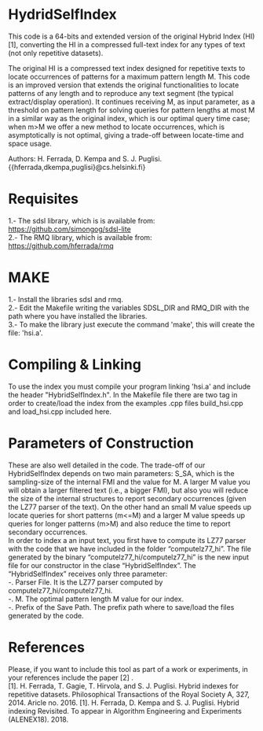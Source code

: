 # HydridSelfIndex
This code is a 64-bits and extended version of the original Hybrid Index (HI) [1], converting the HI in a compressed full-text index for any types of text (not only repetitive datasets).

The original HI is a compressed text index designed for repetitive texts to locate occurrences of patterns for a maximum pattern length M. This code is an improved version that extends the original functionalities to locate patterns of any length and to reproduce any text segment (the typical extract/display operation). It continues receiving M, as input parameter, as a threshold on pattern length for solving queries for pattern lengths at most M in a similar way as the original index, which is our optimal query time case; when m>M we offer a new method to locate occurrences, which is asymptotically is not optimal, giving a trade-off between locate-time and space usage.

Authors: H. Ferrada, D. Kempa and S. J. Puglisi. 
{{hferrada,dkempa,puglisi}@cs.helsinki.fi}

Requisites
=============
1.- The sdsl library, which is is available from: https://github.com/simongog/sdsl-lite <br />
2.- The RMQ library, which is available from: https://github.com/hferrada/rmq <br />

MAKE 
======
1.- Install the libraries sdsl and rmq. <br />
2.- Edit the Makefile writing the variables SDSL_DIR and RMQ_DIR with the path where you have installed the libraries. <br />
3.- To make the library just execute the command 'make', this will create the file: 'hsi.a'. <br />

Compiling & Linking
=========================
To use the index you must compile your program linking 'hsi.a' and include the header "HybridSelfIndex.h". In the Makefile file there are two tag in order to create/load the index from the examples .cpp files build_hsi.cpp and load_hsi.cpp included here.

Parameters of Construction
==========================
These are also well detailed in the code. The trade-off of our HybridSelfIndex depends on two main parameters: S_SA, which is the sampling-size of the internal FMI and the value for M. A larger M value you will obtain a larger filtered text (i.e., a bigger FMI), but also you will reduce the size of the internal structures to report secondary occurrences (given the LZ77 parser of the text). On the other hand an small M value speeds up locate queries for short patterns (m<=M) and a larger M value speeds up queries for longer patterns (m>M) and also reduce the time to report secondary occurrences.<br />
In order to index a an input text, you first have to compute its LZ77 parser with the code that we have included in the folder “computelz77_hi”. The file generated by the binary “computelz77_hi/computelz77_hi” is the new input file for our constructor in the clase “HybridSelfIndex”. The “HybridSelfIndex” receives only three parameter: <br />
-. Parser File. It is the LZ77 parser computed by computelz77_hi/computelz77_hi. <br />
-. M. The optimal pattern length M value for our index.<br />
-. Prefix of the Save Path. The prefix path where to save/load the files generated by the code.<br />

References
===========
Please, if you want to include this tool as part of a work or experiments, in your references include the paper [2] .<br />
[1]. H. Ferrada, T. Gagie, T. Hirvola, and S. J. Puglisi. Hybrid indexes for repetitive datasets. Philosophical Transactions of the Royal Society A, 327, 2014. Aricle no. 2016.
[1]. H. Ferrada, D. Kempa and S. J. Puglisi. Hybrid indexing Revisited. To appear in Algorithm Engineering and Experiments (ALENEX18). 2018.
